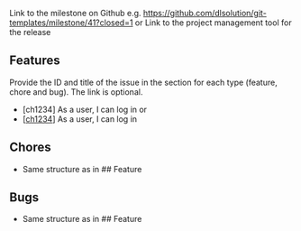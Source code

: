 Link to the milestone on Github e.g. https://github.com/dlsolution/git-templates/milestone/41?closed=1
or
Link to the project management tool for the release

## Features

Provide the ID and title of the issue in the section for each type (feature, chore and bug). The link is optional.

- [ch1234] As a user, I can log in
  or
- [[ch1234](https://github.com/dlsolution/git-templates/issues/1234)] As a user, I can log in

## Chores

- Same structure as in ## Feature

## Bugs

- Same structure as in ## Feature
